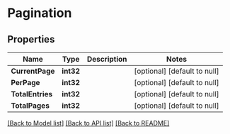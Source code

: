 # Pagination

## Properties
Name | Type | Description | Notes
------------ | ------------- | ------------- | -------------
**CurrentPage** | **int32** |  | [optional] [default to null]
**PerPage** | **int32** |  | [optional] [default to null]
**TotalEntries** | **int32** |  | [optional] [default to null]
**TotalPages** | **int32** |  | [optional] [default to null]

[[Back to Model list]](../README.md#documentation-for-models) [[Back to API list]](../README.md#documentation-for-api-endpoints) [[Back to README]](../README.md)


